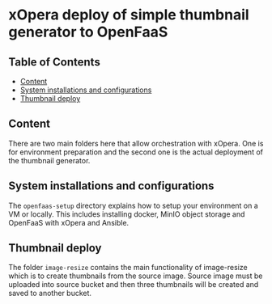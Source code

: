 # xOpera deploy of simple thumbnail generator to OpenFaaS

## Table of Contents
  - [Content](#content)
  - [System installations and configurations](#system-installations-and-configurations)
  - [Thumbnail deploy](#thumbnail-deploy)
  
## Content
There are two main folders here that allow orchestration with xOpera. One is for environment preparation and the second
one is the actual deployment of the thumbnail generator.

## System installations and configurations
The `openfaas-setup` directory explains how to setup your environment on a VM or locally. This includes installing 
docker, MinIO object storage and OpenFaaS with xOpera and Ansible. 

## Thumbnail deploy
The folder `image-resize` contains the main functionality of image-resize which is to create thumbnails from the 
source image. Source image must be uploaded into source bucket and then three thumbnails will be created and saved to 
another bucket.
